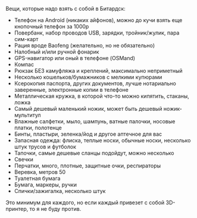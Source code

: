 Вещи, которые надо взять с собой в Битардск:

* Телефон на Android (никаких айфонов), можно до кучи взять еще кнопочный телефон за 1000р
* Повербанк, набор проводов USB, зарядки, тройник/жулик, пара сим-карт
* Рация вроде Baofeng (желательно, но не обязательно)
* Налобный и/или ручной фонарик
* GPS-навигатор или оный в телефоне (OSMand)
* Компас
* Рюкзак БЕЗ камуфляжа и креплений, максимально неприметный
* Несколько кошельков/бумажников с мелкими купюрами
* Ксерокопия паспорта, других документов, лучше нотариально заверенные, электронные копии в телефоне
* Металлическая кружка, в которой что-то можно кипятить, стаканы, ложка
* Самый дешевый маленький ножик, может быть дешевый ножик-мультитул
* Влажные салфетки, мыло, шампунь, ватные палочки, носовые платки, полотенце
* Бинты, пластыри, зеленка/йод и другое аптечное для вас
* Запасная одежда: флиска, теплые носки, обычные носки, несколько штук трусов и футболок
* Тапочки, самые дешевые сланцы подойдут, можно несколько
* Свечки
* Перчатки, много, плотные, защитные очки, респираторы
* Веревка, метров 50
* Туалетная бумага
* Бумага, маркеры, ручки
* Спички/зажигалка, несколько штук

Это минимум для каждого, но если каждый привезет с собой 3D-принтер, то я не буду против.
